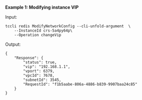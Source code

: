 **Example 1: Modifying instance VIP**



Input: 

```
tccli redis ModifyNetworkConfig --cli-unfold-argument  \
    --InstanceId crs-5a4py64p\
    --Operation changeVip
```

Output: 
```
{
    "Response": {
        "status": true,
        "vip": "192.168.1.1",
        "vport": 6379,
        "vpcId": 7678,
        "subnetId": 3545,
        "RequestId": "f1b5aabe-806a-4886-b839-9907baa24c85"
    }
}
```

